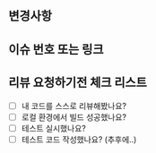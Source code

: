 ## 변경사항

## 이슈 번호 또는 링크

## 리뷰 요청하기전 체크 리스트

- [ ] 내 코드를 스스로 리뷰해봤나요?
- [ ] 로컬 환경에서 빌드 성공했나요?
- [ ] 테스트 실시했나요?
- [ ] 테스트 코드 작성했나요? (추후에..)

